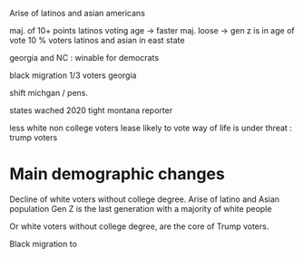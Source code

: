 Arise of latinos and asian americans

maj. of 10+ points
latinos voting age -> faster 
maj. loose -> gen z is in age of vote
10 % voters latinos and asian in east state

georgia and NC : winable for democrats


black migration 1/3 voters georgia

shift michgan / pens. 


states wached 2020 tight
montana reporter


less white non college voters lease likely to vote
way of life is under threat : trump voters


# Main demographic changes
Decline of white voters without college degree. 
Arise of latino and Asian population
Gen Z is the last generation with a majority of white people

Or white voters without college degree, are the core of Trump voters.

Black migration to